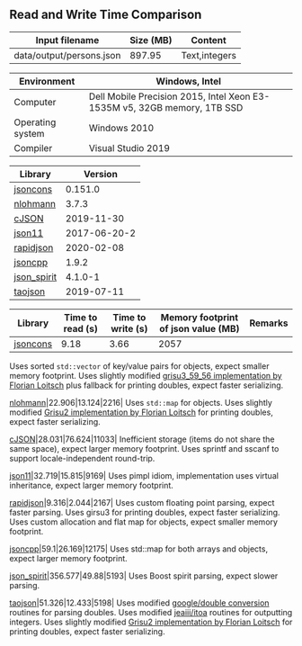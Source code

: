 
## Read and Write Time Comparison


Input filename|Size (MB)|Content
---|---|---
data/output/persons.json|897.95|Text,integers

Environment|Windows, Intel
---|---
Computer|Dell Mobile Precision 2015, Intel Xeon E3-1535M v5, 32GB memory, 1TB SSD
Operating system|Windows 2010
Compiler|Visual Studio 2019

Library|Version
---|---
[jsoncons](https://github.com/danielaparker/jsoncons)|0.151.0
[nlohmann](https://github.com/nlohmann/json)|3.7.3
[cJSON](https://github.com/DaveGamble/cJSON)|2019-11-30
[json11](https://github.com/dropbox/json11)|2017-06-20-2
[rapidjson](https://github.com/miloyip/rapidjson)|2020-02-08
[jsoncpp](https://github.com/open-source-parsers/jsoncpp)|1.9.2
[json_spirit](http://www.codeproject.com/Articles/20027/JSON-Spirit-A-C-JSON-Parser-Generator-Implemented)|4.1.0-1
[taojson](https://github.com/taocpp/json)|2019-07-11

Library|Time to read (s)|Time to write (s)|Memory footprint of json value (MB)|Remarks
---|---|---|---|---
[jsoncons](https://github.com/danielaparker/jsoncons)|9.18|3.66|2057|
Uses sorted `std::vector` of key/value pairs for objects, expect smaller memory footprint.
Uses slightly modified [grisu3_59_56 implementation by Florian Loitsch](https://florian.loitsch.com/publications) 
plus fallback for printing doubles, expect faster serializing.
    
[nlohmann](https://github.com/nlohmann/json)|22.906|13.124|2216|
Uses `std::map` for objects.
Uses slightly modified [Grisu2 implementation by Florian Loitsch](https://florian.loitsch.com/publications) for printing doubles, expect faster serializing.
    
[cJSON](https://github.com/DaveGamble/cJSON)|28.031|76.624|11033|
Inefficient storage (items do not share the same space), expect larger memory footprint. 
Uses sprintf and sscanf to support locale-independent round-trip.
    
[json11](https://github.com/dropbox/json11)|32.719|15.815|9169|
Uses pimpl idiom, implementation uses virtual inheritance, expect larger memory footprint.
    
[rapidjson](https://github.com/miloyip/rapidjson)|9.316|2.044|2167|
Uses custom floating point parsing, expect faster parsing. 
Uses girsu3 for printing doubles, expect faster serializing. 
Uses custom allocation and flat map for objects, expect smaller memory footprint.
    
[jsoncpp](https://github.com/open-source-parsers/jsoncpp)|59.1|26.169|12175|
Uses std::map for both arrays and objects, expect larger memory footprint.
    
[json_spirit](http://www.codeproject.com/Articles/20027/JSON-Spirit-A-C-JSON-Parser-Generator-Implemented)|356.577|49.88|5193|
Uses Boost spirit parsing, expect slower parsing.
    
[taojson](https://github.com/taocpp/json)|51.326|12.433|5198|
Uses modified [google/double conversion](https://github.com/google/double-conversion) routines for parsing doubles.
Uses modified [jeaiii/itoa](https://github.com/jeaiii/itoa) routines for outputting integers.
Uses slightly modified [Grisu2 implementation by Florian Loitsch](https://florian.loitsch.com/publications) for printing doubles, expect faster serializing.
    

